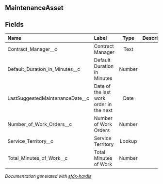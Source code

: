 ## MaintenanceAsset

<!-- Object description -->

## Fields

| Name      | Label | Type | Description |
| :-------- | :---- | :--: | :---------- | 
| Contract_Manager__c | Contract Manager | Text | <!-- --> |
| Default_Duration_in_Minutes__c | Default Duration in Minutes | Number | <!-- --> |
| LastSuggestedMaintenanceDate__c | Date of the last work order in the next | Date | <!-- --> |
| Number_of_Work_Orders__c | Number of Work Orders | Number | <!-- --> |
| Service_Territory__c | Service Territory | Lookup | <!-- --> |
| Total_Minutes_of_Work__c | Total Minutes of Work | Number | <!-- --> |




_Documentation generated with [sfdx-hardis](https://sfdx-hardis.cloudity.com)_
